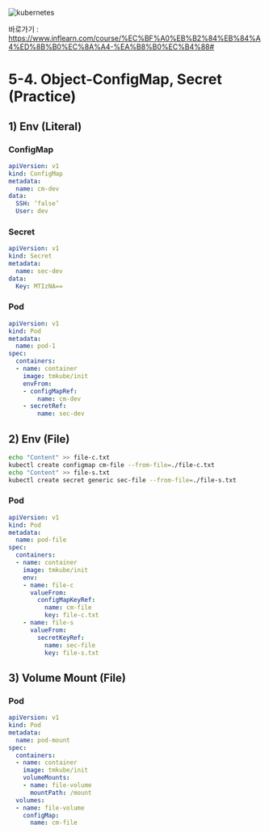 
![kubernetes](https://github.com/taemin77/k8s-examples/blob/master/github.JPG)

바로가기 : 
https://www.inflearn.com/course/%EC%BF%A0%EB%B2%84%EB%84%A4%ED%8B%B0%EC%8A%A4-%EA%B8%B0%EC%B4%88#

# 5-4. Object-ConfigMap, Secret (Practice)

## 1) Env (Literal)

### ConfigMap
```yaml
apiVersion: v1
kind: ConfigMap
metadata:
  name: cm-dev
data:
  SSH: ‘false’
  User: dev
```

### Secret
```yaml
apiVersion: v1
kind: Secret
metadata:
  name: sec-dev
data:
  Key: MTIzNA==
```

### Pod
```yaml
apiVersion: v1
kind: Pod
metadata:
  name: pod-1
spec:
  containers:
  - name: container
    image: tmkube/init
    envFrom:
    - configMapRef:
        name: cm-dev
    - secretRef:
        name: sec-dev
```


## 2) Env (File)

```sh
echo "Content" >> file-c.txt
kubectl create configmap cm-file --from-file=./file-c.txt
echo "Content" >> file-s.txt
kubectl create secret generic sec-file --from-file=./file-s.txt
```

### Pod	
```yaml
apiVersion: v1
kind: Pod
metadata:
  name: pod-file
spec:
  containers:
  - name: container
    image: tmkube/init
    env:
    - name: file-c
      valueFrom:
        configMapKeyRef:
          name: cm-file
          key: file-c.txt
    - name: file-s
      valueFrom:
        secretKeyRef:
          name: sec-file
          key: file-s.txt
```


## 3) Volume Mount (File)
### Pod
```yaml
apiVersion: v1
kind: Pod
metadata:
  name: pod-mount
spec:
  containers:
  - name: container
    image: tmkube/init
    volumeMounts:
    - name: file-volume
      mountPath: /mount
  volumes:
  - name: file-volume
    configMap:
      name: cm-file
```
